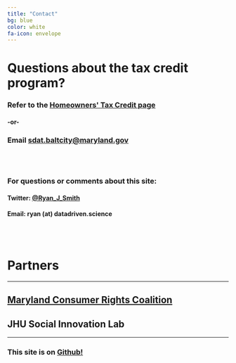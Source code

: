 ```yaml
---
title: "Contact"
bg: blue
color: white
fa-icon: envelope
---
```


# Questions about the tax credit program?


### Refer to the [**Homeowners' Tax Credit page**](http://www.dat.state.md.us/sdatweb/htc.html)


#### -or-

### Email [sdat.baltcity@maryland.gov](mailto:sdat.baltcity@maryland.gov)

<br><br>

### For questions or comments about this site:

#### Twitter: [@Ryan_J_Smith](http://www.twitter.com/Ryan_J_Smith)

#### Email: ryan (at) datadriven.science

<br><br>

# Partners
---

## [Maryland Consumer Rights Coalition](http://www.marylandconsumers.org/)

## JHU Social Innovation Lab

---
### This site is on [Github!](https://github.com/Ryan-J-Smith/baltimore-tax-credit-site)
